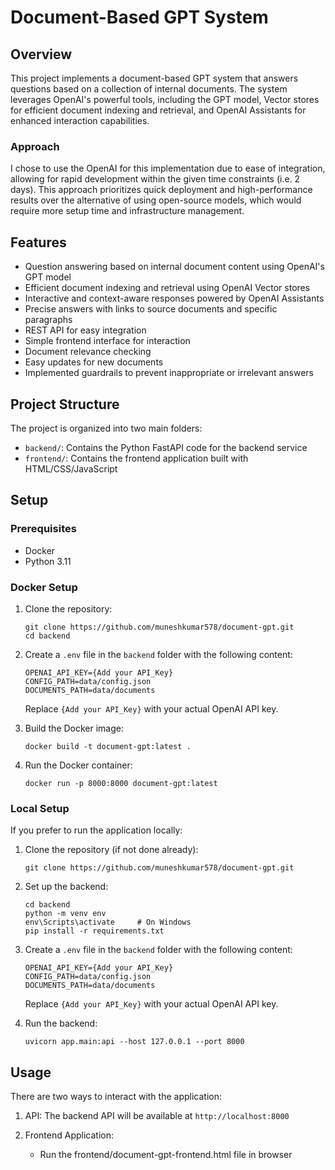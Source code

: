# Document-Based GPT System

## Overview

This project implements a document-based GPT system that answers questions based on a collection of internal documents. The system leverages OpenAI's powerful tools, including the GPT model, Vector stores for efficient document indexing and retrieval, and OpenAI Assistants for enhanced interaction capabilities.

### Approach

I chose to use the OpenAI for this implementation due to ease of integration, allowing for rapid development within the given time constraints (i.e. 2 days). This approach prioritizes quick deployment and high-performance results over the alternative of using open-source models, which would require more setup time and infrastructure management.

## Features

- Question answering based on internal document content using OpenAI's GPT model
- Efficient document indexing and retrieval using OpenAI Vector stores
- Interactive and context-aware responses powered by OpenAI Assistants
- Precise answers with links to source documents and specific paragraphs
- REST API for easy integration
- Simple frontend interface for interaction
- Document relevance checking
- Easy updates for new documents
- Implemented guardrails to prevent inappropriate or irrelevant answers

## Project Structure

The project is organized into two main folders:

- `backend/`: Contains the Python FastAPI code for the backend service
- `frontend/`: Contains the frontend application built with HTML/CSS/JavaScript

## Setup

### Prerequisites

- Docker
- Python 3.11

### Docker Setup

1. Clone the repository:
   ```
   git clone https://github.com/muneshkumar578/document-gpt.git
   cd backend
   ```

2. Create a `.env` file in the `backend` folder with the following content:
   ```
   OPENAI_API_KEY={Add your API_Key}
   CONFIG_PATH=data/config.json
   DOCUMENTS_PATH=data/documents
   ```
   Replace `{Add your API_Key}` with your actual OpenAI API key.

3. Build the Docker image:
   ```  
   docker build -t document-gpt:latest .
   ```

4. Run the Docker container:
   ```
   docker run -p 8000:8000 document-gpt:latest
   ```

### Local Setup

If you prefer to run the application locally:

1. Clone the repository (if not done already):
   ```
   git clone https://github.com/muneshkumar578/document-gpt.git
   ```

2. Set up the backend:
   ```
   cd backend
   python -m venv env
   env\Scripts\activate     # On Windows 
   pip install -r requirements.txt
   ```

3. Create a `.env` file in the `backend` folder with the following content:
   ```
   OPENAI_API_KEY={Add your API_Key}
   CONFIG_PATH=data/config.json
   DOCUMENTS_PATH=data/documents
   ```
   Replace `{Add your API_Key}` with your actual OpenAI API key.

4. Run the backend:
   ```
   uvicorn app.main:api --host 127.0.0.1 --port 8000
   ```

## Usage

There are two ways to interact with the application:

1. API: The backend API will be available at `http://localhost:8000`

2. Frontend Application: 
   - Run the frontend/document-gpt-frontend.html file in browser